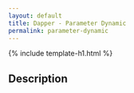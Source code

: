```yaml
---
layout: default
title: Dapper - Parameter Dynamic 
permalink: parameter-dynamic
---
```


{% include template-h1.html %}

## Description
